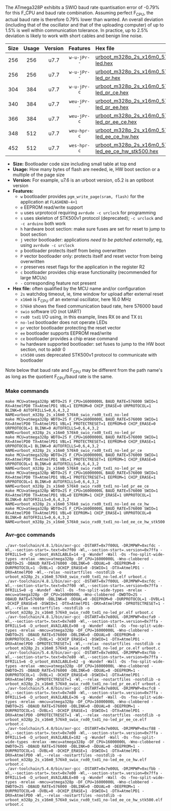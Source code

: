 The ATmega328P exhibits a SWIO baud rate quantisation error of -0.79% for this F_CPU and baud rate combination. Assuming perfect F<sub>CPU</sub>, the actual baud rate is therefore 0.79% lower than wanted. An overall deviation (including that of the oscillator and that of the uploading computer) of up to 1.5% is well within communication tolerance. In practice, up to 2.5% deviation is likely to work with short cables and benign line noise.

|Size|Usage|Version|Features|Hex file|
|:-:|:-:|:-:|:-:|:--|
|256|256|u7.7|`w-u-jPr--`|[urboot_m328p_2s_x16m0_576k0_swio_rxd0_txd1_no-led.hex](https://raw.githubusercontent.com/stefanrueger/urboot.hex/main/boards/rbbb/atmega328p/watchdog_2_s/external_oscillator/16m000000_hz/+576k0_baud/uart0_rxd0_txd1/no-led/urboot_m328p_2s_x16m0_576k0_swio_rxd0_txd1_no-led.hex)|
|256|256|u7.7|`w-u-jPr--`|[urboot_m328p_2s_x16m0_576k0_swio_rxd0_txd1_no-led_pr.hex](https://raw.githubusercontent.com/stefanrueger/urboot.hex/main/boards/rbbb/atmega328p/watchdog_2_s/external_oscillator/16m000000_hz/+576k0_baud/uart0_rxd0_txd1/no-led/urboot_m328p_2s_x16m0_576k0_swio_rxd0_txd1_no-led_pr.hex)|
|304|384|u7.7|`w-u-jPr-c`|[urboot_m328p_2s_x16m0_576k0_swio_rxd0_txd1_no-led_pr_ce.hex](https://raw.githubusercontent.com/stefanrueger/urboot.hex/main/boards/rbbb/atmega328p/watchdog_2_s/external_oscillator/16m000000_hz/+576k0_baud/uart0_rxd0_txd1/no-led/urboot_m328p_2s_x16m0_576k0_swio_rxd0_txd1_no-led_pr_ce.hex)|
|340|384|u7.7|`weu-jPr--`|[urboot_m328p_2s_x16m0_576k0_swio_rxd0_txd1_no-led_pr_ee.hex](https://raw.githubusercontent.com/stefanrueger/urboot.hex/main/boards/rbbb/atmega328p/watchdog_2_s/external_oscillator/16m000000_hz/+576k0_baud/uart0_rxd0_txd1/no-led/urboot_m328p_2s_x16m0_576k0_swio_rxd0_txd1_no-led_pr_ee.hex)|
|366|384|u7.7|`weu-jPr-c`|[urboot_m328p_2s_x16m0_576k0_swio_rxd0_txd1_no-led_pr_ee_ce.hex](https://raw.githubusercontent.com/stefanrueger/urboot.hex/main/boards/rbbb/atmega328p/watchdog_2_s/external_oscillator/16m000000_hz/+576k0_baud/uart0_rxd0_txd1/no-led/urboot_m328p_2s_x16m0_576k0_swio_rxd0_txd1_no-led_pr_ee_ce.hex)|
|348|512|u7.7|`weu-hpr-c`|[urboot_m328p_2s_x16m0_576k0_swio_rxd0_txd1_no-led_ee_ce_hw.hex](https://raw.githubusercontent.com/stefanrueger/urboot.hex/main/boards/rbbb/atmega328p/watchdog_2_s/external_oscillator/16m000000_hz/+576k0_baud/uart0_rxd0_txd1/no-led/urboot_m328p_2s_x16m0_576k0_swio_rxd0_txd1_no-led_ee_ce_hw.hex)|
|452|512|u7.7|`wes-hpr-c`|[urboot_m328p_2s_x16m0_576k0_swio_rxd0_txd1_no-led_ee_ce_hw_stk500.hex](https://raw.githubusercontent.com/stefanrueger/urboot.hex/main/boards/rbbb/atmega328p/watchdog_2_s/external_oscillator/16m000000_hz/+576k0_baud/uart0_rxd0_txd1/no-led/urboot_m328p_2s_x16m0_576k0_swio_rxd0_txd1_no-led_ee_ce_hw_stk500.hex)|

- **Size:** Bootloader code size including small table at top end
- **Usage:** How many bytes of flash are needed, ie, HW boot section or a multiple of the page size
- **Version:** For example, u7.6 is an urboot version, o5.2 is an optiboot version
- **Features:**
  + `w` bootloader provides `pgm_write_page(sram, flash)` for the application at `FLASHEND-4+1`
  + `e` EEPROM read/write support
  + `u` uses urprotocol requiring `avrdude -c urclock` for programming
  + `s` uses skeleton of STK500v1 protocol (deprecated); `-c urclock` and `-c arduino` both work
  + `h` hardware boot section: make sure fuses are set for reset to jump to boot section
  + `j` vector bootloader: applications *need to be patched externally*, eg, using `avrdude -c urclock`
  + `p` bootloader protects itself from being overwritten
  + `P` vector bootloader only: protects itself and reset vector from being overwritten
  + `r` preserves reset flags for the application in the register R2
  + `c` bootloader provides chip erase functionality (recommended for large MCUs)
  + `-` corresponding feature not present
- **Hex file:** often qualified by the MCU name and/or configuration
  + `2s` watchdog timeout, ie, time window for upload after external reset
  + `x16m0` is F<sub>CPU</sub> of an external oscillator, here 16.0 MHz
  + `576k0` shows the fixed communication baud rate, here 576000 baud
  + `swio` software I/O (not UART)
  + `rxd0 txd1` I/O using, in this example, lines RX `D0` and TX `D1`
  + `no-led` bootloader does not operate LEDs
  + `pr` vector bootloader protecting the reset vector
  + `ee` bootloader supports EEPROM read/write
  + `ce` bootloader provides a chip erase command
  + `hw` hardware supported bootloader: set fuses to jump to the HW boot section, not to addr 0
  + `stk500` uses deprecated STK500v1 protocol to communicate with bootloader


Note below that baud rate and F<sub>CPU</sub> may be different from the path name's as long as the quotient F<sub>CPU</sub>/baud rate is the same.

### Make commands
```
make MCU=atmega328p WDTO=2S F_CPU=16000000L BAUD_RATE=576000 SWIO=1 RX=AtmelPD0 TX=AtmelPD1 VBL=1 EEPROM=0 CHIP_ERASE=0 URPROTOCOL=1 BLINK=0 AUTOFRILLS=0,6,4,3,2 NAME=urboot_m328p_2s_x16m0_576k0_swio_rxd0_txd1_no-led
make MCU=atmega328p WDTO=2S F_CPU=16000000L BAUD_RATE=576000 SWIO=1 RX=AtmelPD0 TX=AtmelPD1 VBL=1 PROTECTRESET=1 EEPROM=0 CHIP_ERASE=0 URPROTOCOL=1 BLINK=0 AUTOFRILLS=0,6,4,3,2 NAME=urboot_m328p_2s_x16m0_576k0_swio_rxd0_txd1_no-led_pr
make MCU=atmega328p WDTO=2S F_CPU=16000000L BAUD_RATE=576000 SWIO=1 RX=AtmelPD0 TX=AtmelPD1 VBL=1 PROTECTRESET=1 EEPROM=0 CHIP_ERASE=1 URPROTOCOL=1 BLINK=0 AUTOFRILLS=0,6,4,3,2 NAME=urboot_m328p_2s_x16m0_576k0_swio_rxd0_txd1_no-led_pr_ce
make MCU=atmega328p WDTO=2S F_CPU=16000000L BAUD_RATE=576000 SWIO=1 RX=AtmelPD0 TX=AtmelPD1 VBL=1 PROTECTRESET=1 EEPROM=1 CHIP_ERASE=0 URPROTOCOL=1 BLINK=0 AUTOFRILLS=0,6,4,3,2 NAME=urboot_m328p_2s_x16m0_576k0_swio_rxd0_txd1_no-led_pr_ee
make MCU=atmega328p WDTO=2S F_CPU=16000000L BAUD_RATE=576000 SWIO=1 RX=AtmelPD0 TX=AtmelPD1 VBL=1 PROTECTRESET=1 EEPROM=1 CHIP_ERASE=1 URPROTOCOL=1 BLINK=0 AUTOFRILLS=0,6,4,3,2 NAME=urboot_m328p_2s_x16m0_576k0_swio_rxd0_txd1_no-led_pr_ee_ce
make MCU=atmega328p WDTO=2S F_CPU=16000000L BAUD_RATE=576000 SWIO=1 RX=AtmelPD0 TX=AtmelPD1 VBL=0 EEPROM=1 CHIP_ERASE=1 URPROTOCOL=1 BLINK=0 AUTOFRILLS=0,6,4,3,2 NAME=urboot_m328p_2s_x16m0_576k0_swio_rxd0_txd1_no-led_ee_ce_hw
make MCU=atmega328p WDTO=2S F_CPU=16000000L BAUD_RATE=576000 SWIO=1 RX=AtmelPD0 TX=AtmelPD1 VBL=0 EEPROM=1 CHIP_ERASE=1 URPROTOCOL=0 BLINK=0 AUTOFRILLS=0,6,4,3,2 NAME=urboot_m328p_2s_x16m0_576k0_swio_rxd0_txd1_no-led_ee_ce_hw_stk500
```

### Avr-gcc commands
```
./avr-toolchain/4.8.1/bin/avr-gcc -DSTART=0x7f00UL -DRJMPWP=0xcfdc -Wl,--section-start=.text=0x7f00 -Wl,--section-start=.version=0x7ffa -DFRILLS=0 -D_urboot_AVAILABLE=14 -g -Wundef -Wall -Os -fno-split-wide-types -mrelax -mmcu=atmega328p -DF_CPU=16000000L -Wno-clobbered -DWDTO=2S -DBAUD_RATE=576000 -DBLINK=0 -DDUAL=0 -DEEPROM=0 -DURPROTOCOL=1 -DVBL=1 -DCHIP_ERASE=0 -DSWIO=1 -DTX=AtmelPD1 -DRX=AtmelPD0 -Wl,--relax -nostartfiles -nostdlib -o urboot_m328p_2s_x16m0_576k0_swio_rxd0_txd1_no-led.elf urboot.c
./avr-toolchain/4.8.1/bin/avr-gcc -DSTART=0x7f00UL -DRJMPWP=0xcfdc -Wl,--section-start=.text=0x7f00 -Wl,--section-start=.version=0x7ffa -DFRILLS=0 -g -Wundef -Wall -Os -fno-split-wide-types -mrelax -mmcu=atmega328p -DF_CPU=16000000L -Wno-clobbered -DWDTO=2S -DBAUD_RATE=576000 -DBLINK=0 -DDUAL=0 -DEEPROM=0 -DURPROTOCOL=1 -DVBL=1 -DCHIP_ERASE=0 -DSWIO=1 -DTX=AtmelPD1 -DRX=AtmelPD0 -DPROTECTRESET=1 -Wl,--relax -nostartfiles -nostdlib -o urboot_m328p_2s_x16m0_576k0_swio_rxd0_txd1_no-led_pr.elf urboot.c
./avr-toolchain/4.8.1/bin/avr-gcc -DSTART=0x7e80UL -DRJMPWP=0xcfa9 -Wl,--section-start=.text=0x7e80 -Wl,--section-start=.version=0x7ffa -DFRILLS=6 -D_urboot_AVAILABLE=98 -g -Wundef -Wall -Os -fno-split-wide-types -mrelax -mmcu=atmega328p -DF_CPU=16000000L -Wno-clobbered -DWDTO=2S -DBAUD_RATE=576000 -DBLINK=0 -DDUAL=0 -DEEPROM=0 -DURPROTOCOL=1 -DVBL=1 -DCHIP_ERASE=1 -DSWIO=1 -DTX=AtmelPD1 -DRX=AtmelPD0 -DPROTECTRESET=1 -Wl,--relax -nostartfiles -nostdlib -o urboot_m328p_2s_x16m0_576k0_swio_rxd0_txd1_no-led_pr_ce.elf urboot.c
./avr-toolchain/5.4.0/bin/avr-gcc -DSTART=0x7e80UL -DRJMPWP=0xcfbb -Wl,--section-start=.text=0x7e80 -Wl,--section-start=.version=0x7ffa -DFRILLS=6 -D_urboot_AVAILABLE=62 -g -Wundef -Wall -Os -fno-split-wide-types -mrelax -mmcu=atmega328p -DF_CPU=16000000L -Wno-clobbered -DWDTO=2S -DBAUD_RATE=576000 -DBLINK=0 -DDUAL=0 -DEEPROM=1 -DURPROTOCOL=1 -DVBL=1 -DCHIP_ERASE=0 -DSWIO=1 -DTX=AtmelPD1 -DRX=AtmelPD0 -DPROTECTRESET=1 -Wl,--relax -nostartfiles -nostdlib -o urboot_m328p_2s_x16m0_576k0_swio_rxd0_txd1_no-led_pr_ee.elf urboot.c
./avr-toolchain/5.4.0/bin/avr-gcc -DSTART=0x7e80UL -DRJMPWP=0xcfc8 -Wl,--section-start=.text=0x7e80 -Wl,--section-start=.version=0x7ffa -DFRILLS=6 -D_urboot_AVAILABLE=36 -g -Wundef -Wall -Os -fno-split-wide-types -mrelax -mmcu=atmega328p -DF_CPU=16000000L -Wno-clobbered -DWDTO=2S -DBAUD_RATE=576000 -DBLINK=0 -DDUAL=0 -DEEPROM=1 -DURPROTOCOL=1 -DVBL=1 -DCHIP_ERASE=1 -DSWIO=1 -DTX=AtmelPD1 -DRX=AtmelPD0 -DPROTECTRESET=1 -Wl,--relax -nostartfiles -nostdlib -o urboot_m328p_2s_x16m0_576k0_swio_rxd0_txd1_no-led_pr_ee_ce.elf urboot.c
./avr-toolchain/5.4.0/bin/avr-gcc -DSTART=0x7e00UL -DRJMPWP=0xcf88 -Wl,--section-start=.text=0x7e00 -Wl,--section-start=.version=0x7ffa -DFRILLS=6 -D_urboot_AVAILABLE=182 -g -Wundef -Wall -Os -fno-split-wide-types -mrelax -mmcu=atmega328p -DF_CPU=16000000L -Wno-clobbered -DWDTO=2S -DBAUD_RATE=576000 -DBLINK=0 -DDUAL=0 -DEEPROM=1 -DURPROTOCOL=1 -DVBL=0 -DCHIP_ERASE=1 -DSWIO=1 -DTX=AtmelPD1 -DRX=AtmelPD0 -Wl,--relax -nostartfiles -nostdlib -o urboot_m328p_2s_x16m0_576k0_swio_rxd0_txd1_no-led_ee_ce_hw.elf urboot.c
./avr-toolchain/5.4.0/bin/avr-gcc -DSTART=0x7e00UL -DRJMPWP=0xcfbb -Wl,--section-start=.text=0x7e00 -Wl,--section-start=.version=0x7ffa -DFRILLS=6 -D_urboot_AVAILABLE=80 -g -Wundef -Wall -Os -fno-split-wide-types -mrelax -mmcu=atmega328p -DF_CPU=16000000L -Wno-clobbered -DWDTO=2S -DBAUD_RATE=576000 -DBLINK=0 -DDUAL=0 -DEEPROM=1 -DURPROTOCOL=0 -DVBL=0 -DCHIP_ERASE=1 -DSWIO=1 -DTX=AtmelPD1 -DRX=AtmelPD0 -Wl,--relax -nostartfiles -nostdlib -o urboot_m328p_2s_x16m0_576k0_swio_rxd0_txd1_no-led_ee_ce_hw_stk500.elf urboot.c
```


